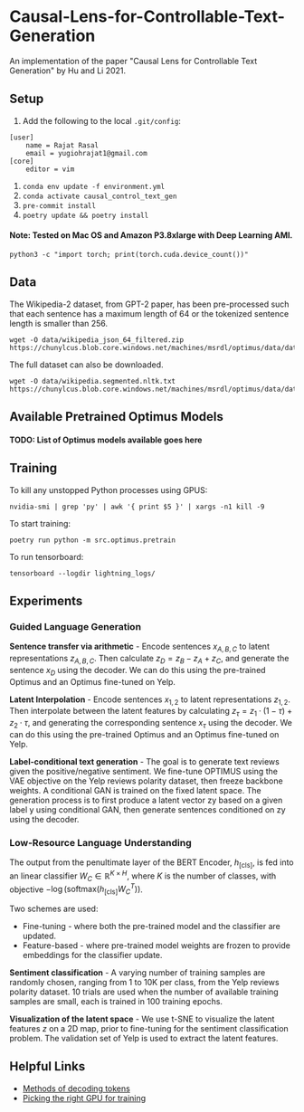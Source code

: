 # Causal-Lens-for-Controllable-Text-Generation
An implementation of the paper "Causal Lens for Controllable Text Generation" by Hu and Li 2021.

## Setup

1. Add the following to the local `.git/config`:
```
[user]
    name = Rajat Rasal
    email = yugiohrajat1@gmail.com
[core]
    editor = vim
```
1. `conda env update -f environment.yml`
1. `conda activate causal_control_text_gen`
1. `pre-commit install`
1. `poetry update && poetry install`

#### Note: Tested on Mac OS and Amazon P3.8xlarge with Deep Learning AMI.
```
python3 -c "import torch; print(torch.cuda.device_count())"
```

## Data

The Wikipedia-2 dataset, from GPT-2 paper, has been pre-processed such that each sentence has a maximum length of 64 or the tokenized sentence length is smaller than 256.

```
wget -O data/wikipedia_json_64_filtered.zip https://chunylcus.blob.core.windows.net/machines/msrdl/optimus/data/datasets/wikipedia_json_64_filtered.zip
```

The full dataset can also be downloaded.
```
wget -O data/wikipedia.segmented.nltk.txt https://chunylcus.blob.core.windows.net/machines/msrdl/optimus/data/datasets/wikipedia.segmented.nltk.txt
```

## Available Pretrained Optimus Models
#### TODO: List of Optimus models available goes here

## Training
To kill any unstopped Python processes using GPUS:
```
nvidia-smi | grep 'py' | awk '{ print $5 }' | xargs -n1 kill -9
```

To start training:
```
poetry run python -m src.optimus.pretrain
```

To run tensorboard:
```
tensorboard --logdir lightning_logs/
```

## Experiments

### Guided Language Generation

**Sentence transfer via arithmetic** - Encode sentences $x_{A,B,C}$ to latent representations $z_{A,B,C}$. Then calculate $z_D = z_B − z_A + z_C$, and generate the sentence $x_D$ using the decoder. We can do this using the pre-trained Optimus and an Optimus fine-tuned on Yelp.

**Latent Interpolation** - Encode sentences $x_{1,2}$ to latent representations $z_{1,2}$. Then interpolate between the latent features by calculating $z_{\tau} = z_1 · (1 − \tau) + z_2 · \tau$, and generating the corresponding sentence $x_\tau$ using the decoder. We can do this using the pre-trained Optimus and an Optimus fine-tuned on Yelp.

**Label-conditional text generation** - The goal is to generate text reviews given the positive/negative sentiment. We fine-tune OPTIMUS using the VAE objective on the Yelp reviews polarity dataset, then freeze backbone weights. A conditional GAN is trained on the fixed latent space. The generation process is to first produce a latent vector zy based on a given label y using conditional GAN, then generate sentences conditioned on zy using the decoder.

### Low-Resource Language Understanding

The output from the penultimate layer of the BERT Encoder, $h_{\text{[cls]}}$, is fed into an linear classifier $W_C \in \mathbb{R}^{K \times H}$, where $K$ is the number of classes, with objective $-\log(\text{softmax}(h_{\text{[cls]}}W^T_C))$.

Two schemes are used:
- Fine-tuning - where both the pre-trained model and the classifier are updated.
- Feature-based - where pre-trained model weights are frozen to provide embeddings for the classifier update.

**Sentiment classification** - A varying number of training samples are randomly
chosen, ranging from 1 to 10K per class, from the Yelp reviews polarity dataset. 10 trials are used when the number of available training samples are small, each is trained in 100 training epochs.

**Visualization of the latent space** - We use t-SNE to visualize the latent features $z$ on a 2D map, prior to fine-tuning for the sentiment classification problem. The validation set of Yelp is used to extract the latent features.

## Helpful Links
- [Methods of decoding tokens](https://huggingface.co/blog/how-to-generate)
- [Picking the right GPU for training](https://towardsdatascience.com/choosing-the-right-gpu-for-deep-learning-on-aws-d69c157d8c86)
